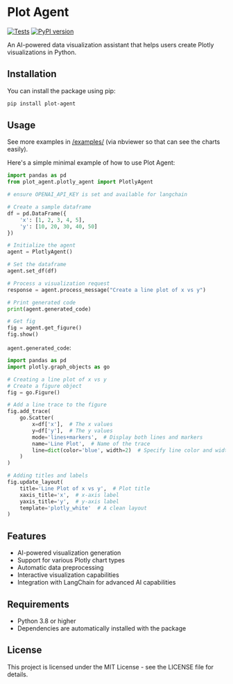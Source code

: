 # Plot Agent

[![Tests](https://github.com/andrewm4894/plot-agent/actions/workflows/test.yml/badge.svg)](https://github.com/andrewm4894/plot-agent/actions/workflows/test.yml)
[![PyPI version](https://badge.fury.io/py/plot-agent.svg)](https://badge.fury.io/py/plot-agent)

An AI-powered data visualization assistant that helps users create Plotly visualizations in Python.

## Installation

You can install the package using pip:

```bash
pip install plot-agent
```

## Usage

See more examples in [/examples/](https://nbviewer.org/github/andrewm4894/plot-agent/tree/main/examples/) (via nbviewer so that can see the charts easily).

Here's a simple minimal example of how to use Plot Agent:

```python
import pandas as pd
from plot_agent.plotly_agent import PlotlyAgent

# ensure OPENAI_API_KEY is set and available for langchain

# Create a sample dataframe
df = pd.DataFrame({
    'x': [1, 2, 3, 4, 5],
    'y': [10, 20, 30, 40, 50]
})

# Initialize the agent
agent = PlotlyAgent()

# Set the dataframe
agent.set_df(df)

# Process a visualization request
response = agent.process_message("Create a line plot of x vs y")

# Print generated code
print(agent.generated_code)

# Get fig
fig = agent.get_figure()
fig.show()
```

`agent.generated_code`:

```python
import pandas as pd
import plotly.graph_objects as go

# Creating a line plot of x vs y
# Create a figure object
fig = go.Figure()

# Add a line trace to the figure
fig.add_trace(
    go.Scatter(
        x=df['x'],  # The x values
        y=df['y'],  # The y values
        mode='lines+markers',  # Display both lines and markers
        name='Line Plot',  # Name of the trace
        line=dict(color='blue', width=2)  # Specify line color and width
    )
)

# Adding titles and labels
fig.update_layout(
    title='Line Plot of x vs y',  # Plot title
    xaxis_title='x',  # x-axis label
    yaxis_title='y',  # y-axis label
    template='plotly_white'  # A clean layout
)
```

## Features

- AI-powered visualization generation
- Support for various Plotly chart types
- Automatic data preprocessing
- Interactive visualization capabilities
- Integration with LangChain for advanced AI capabilities

## Requirements

- Python 3.8 or higher
- Dependencies are automatically installed with the package

## License

This project is licensed under the MIT License - see the LICENSE file for details. 